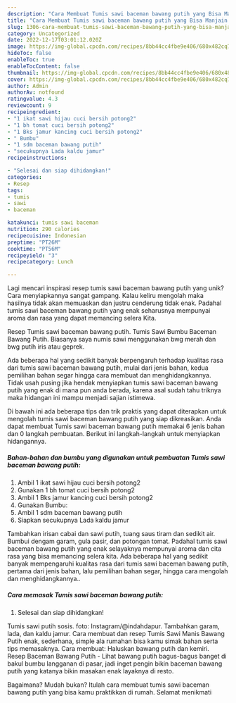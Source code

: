 ```yaml
---
description: "Cara Membuat Tumis sawi baceman bawang putih yang Bisa Manjain Lidah"
title: "Cara Membuat Tumis sawi baceman bawang putih yang Bisa Manjain Lidah"
slug: 1306-cara-membuat-tumis-sawi-baceman-bawang-putih-yang-bisa-manjain-lidah
category: Uncategorized
date: 2022-12-17T03:01:12.020Z
image: https://img-global.cpcdn.com/recipes/8bb44cc4fbe9e406/680x482cq70/tumis-sawi-baceman-bawang-putih-foto-resep-utama.jpg
hideToc: false
enableToc: true
enableTocContent: false
thumbnail: https://img-global.cpcdn.com/recipes/8bb44cc4fbe9e406/680x482cq70/tumis-sawi-baceman-bawang-putih-foto-resep-utama.jpg
cover: https://img-global.cpcdn.com/recipes/8bb44cc4fbe9e406/680x482cq70/tumis-sawi-baceman-bawang-putih-foto-resep-utama.jpg
author: Admin
authorAv: notfound
ratingvalue: 4.3
reviewcount: 9
recipeingredient:
- "1 ikat sawi hijau cuci bersih potong2"
- "1 bh tomat cuci bersih potong2"
- "1 Bks jamur kancing cuci bersih potong2"
- " Bumbu"
- "1 sdm baceman bawang putih"
- "secukupnya Lada kaldu jamur"
recipeinstructions:

- "Selesai dan siap dihidangkan!"
categories:
- Resep
tags:
- tumis
- sawi
- baceman

katakunci: tumis sawi baceman 
nutrition: 290 calories
recipecuisine: Indonesian
preptime: "PT26M"
cooktime: "PT56M"
recipeyield: "3"
recipecategory: Lunch

---
```





Lagi mencari inspirasi resep tumis sawi baceman bawang putih yang unik? Cara menyiapkannya sangat gampang. Kalau keliru mengolah maka hasilnya tidak akan memuaskan dan justru cenderung tidak enak. Padahal tumis sawi baceman bawang putih yang enak seharusnya mempunyai aroma dan rasa yang dapat memancing selera Kita.





Resep Tumis sawi baceman bawang putih. Tumis Sawi Bumbu Baceman Bawang Putih. Biasanya saya numis sawi menggunakan bwg merah dan bwg putih iris atau geprek.

Ada beberapa hal yang sedikit banyak berpengaruh terhadap kualitas rasa dari tumis sawi baceman bawang putih, mulai dari jenis bahan, kedua pemilihan bahan segar hingga cara membuat dan menghidangkannya. Tidak usah pusing jika hendak menyiapkan tumis sawi baceman bawang putih yang enak di mana pun anda berada, karena asal sudah tahu triknya maka hidangan ini mampu menjadi sajian istimewa.






Di bawah ini ada beberapa tips dan trik praktis yang dapat diterapkan untuk mengolah tumis sawi baceman bawang putih yang siap dikreasikan. Anda dapat membuat Tumis sawi baceman bawang putih memakai 6 jenis bahan dan 0 langkah pembuatan. Berikut ini langkah-langkah untuk menyiapkan hidangannya.

<!--inarticleads1-->

##### Bahan-bahan dan bumbu yang digunakan untuk pembuatan Tumis sawi baceman bawang putih:

1. Ambil 1 ikat sawi hijau cuci bersih potong2
1. Gunakan 1 bh tomat cuci bersih potong2
1. Ambil 1 Bks jamur kancing cuci bersih potong2
1. Gunakan  Bumbu:
1. Ambil 1 sdm baceman bawang putih
1. Siapkan secukupnya Lada kaldu jamur


Tambahkan irisan cabai dan sawi putih, tuang saus tiram dan sedikit air. Bumbui dengam garam, gula pasir, dan potongan tomat. Padahal tumis sawi baceman bawang putih yang enak selayaknya mempunyai aroma dan cita rasa yang bisa memancing selera kita. Ada beberapa hal yang sedikit banyak mempengaruhi kualitas rasa dari tumis sawi baceman bawang putih, pertama dari jenis bahan, lalu pemilihan bahan segar, hingga cara mengolah dan menghidangkannya.. 

<!--inarticleads2-->

##### Cara memasak Tumis sawi baceman bawang putih:


1. Selesai dan siap dihidangkan!

Tumis sawi putih sosis. foto: Instagram/@indahdapur. Tambahkan garam, lada, dan kaldu jamur. Cara membuat dan resep Tumis Sawi Manis Bawang Putih enak, sederhana, simple ala rumahan bisa kamu simak bahan serta tips memasaknya. Cara membuat: Haluskan bawang putih dan kemiri. Resep Baceman Bawang Putih - Lihat bawang putih bagus-bagus banget di bakul bumbu langganan di pasar, jadi inget pengin bikin baceman bawang putih yang katanya bikin masakan enak layaknya di resto. 

Bagaimana? Mudah bukan? Itulah cara membuat tumis sawi baceman bawang putih yang bisa kamu praktikkan di rumah. Selamat menikmati
